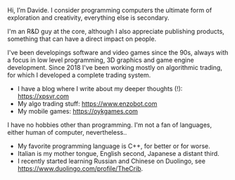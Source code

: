 Hi, I’m Davide. I consider programming computers the ultimate form of exploration and creativity, everything else is secondary.

I'm an R&D guy at the core, although I also appreciate publishing products, something that can have a direct impact on people.

I've been developings software and video games since the 90s, always with a focus in low level programming, 3D graphics and game engine development. Since 2018 I've been working mostly on algorithmic trading, for which I developed a complete trading system.

- I have a blog where I write about my deeper thoughts (!): https://xpsvr.com
- My algo trading stuff: https://www.enzobot.com
- My mobile games: https://oykgames.com

I have no hobbies other than programming. I'm not a fan of languages, either human of computer, nevertheless..
- My favorite programming language is C++, for better or for worse.
- Italian is my mother tongue, English second, Japanese a distant third.
- I recently started learning Russian and Chinese on Duolingo, see https://www.duolingo.com/profile/TheCrib.

<!---
dpasca/dpasca is a ✨ special ✨ repository because its `README.md` (this file) appears on your GitHub profile.
You can click the Preview link to take a look at your changes.
--->
